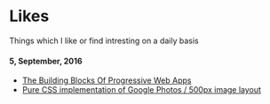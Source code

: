 # Likes
Things which I like or find intresting on a daily basis

#### 5, September, 2016
* [The Building Blocks Of Progressive Web Apps](https://www.smashingmagazine.com/2016/09/the-building-blocks-of-progressive-web-apps/)
* [Pure CSS implementation of Google Photos / 500px image layout](https://github.com/xieranmaya/blog/issues/6)

